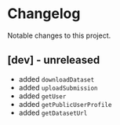 # Changelog
Notable changes to this project.

## [dev] - unreleased
- added `downloadDataset`
- added `uploadSubmission`
- added `getUser`
- added `getPublicUserProfile`
- added `getDatasetUrl`
